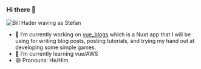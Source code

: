 ### Hi there 👋

![Bill Hader waving as Stefan](https://media.giphy.com/media/Y8ocCgwtdj29O/giphy.gif)


- 🔭 I’m currently working on [vue_blogs](https://github.com/garyCoffey/vue_blogs) which is a Nuxt app that I will be using for writing blog posts, posting tutorials, and trying my hand out at developing some simple games. 
- 🌱 I’m currently learning vue/AWS
- 😄 Pronouns: He/Him

